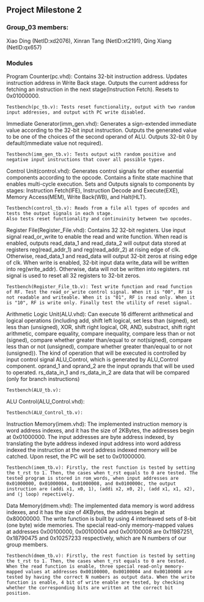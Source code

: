 ## Project Milestone 2 ##
### Group_03 members: ###
Xiao Ding (NetID:xd2076),
Xinran Tang (NetID:xt2191),
Qing Xiang (NetID:qx657)

### Modules ###
  Program Counter(pc.vhd):
    Contains 32-bit instruction address.
    Updates instruction address in Write Back stage.
    Outputs the current address for fetching an instruction in the next stage(Instruction Fetch).
    Resets to 0x01000000.
    
    Testbench(pc_tb.v): Tests reset functionality, output with two random input addresses, and output with PC write disabled.

  Immediate Generator(imm_gen.vhd):
    Generates a sign-extended immediate value according to the 32-bit input instruction.
    Outputs the generated value to be one of the choices of the second operand of ALU.
    Outputs 32-bit 0 by default(immediate value not required).

    Testbench(imm_gen_tb.v): Tests output with random positive and negative input instructions that cover all possible types.

  Control Unit(control.vhd):
    Generates control signals for other essential components according to the opcode.
    Contains a finite state machine that enables multi-cycle execution.
    Sets and Outputs signals to components by stages: Instruction Fetch(IFE), Instruction Decode and Execute(EXE), Memory Access(MEM), Write Back(WB), and Halt(HLT).

    Testbench(control_tb.v): Reads from a file all types of opcodes and tests the output signals in each stage.
    Also tests reset functionality and continuinity between two opcodes.


  Register File(Register_File.vhd):
    Contains 32 32-bit registers. Use input signal read_or_write to enable the read and write function. When read is enabled, outputs read_data_1 and read_data_2 will output data stored at registers reg(read_addr_1) and reg(read_addr_2) at rising edge of clk. Otherwise, read_data_1 and read_data will output 32-bit zeros at rising edge of clk. When write is enabled, 32-bit input data write_data will be written into reg(write_addr). Otherwise, data will not be written into registers. rst signal is used to reset all 32 registers to 32-bit zeros.

    Testbench(Register_File_tb.v): Test write function and read function of RF. Test the read_or_write control signal. When it is "00", RF is not readable and writeable. When it is "01", RF is read only. When it is "10", RF is write only. Finally test the utility of reset signal.

  Arithmetic Logic Unit(ALU.vhd):
    Can execute 16 differernt arithmetical and logical operations (including add, shift left logical, set less than (signed), set less than (unsigned), XOR, shift right logical, OR, AND, substract, shift right arithmetic, compare equality, compare inequality, compare less than or not (signed), compare whether greater than/equal to or not(signed), compare less than or not (unsigned), compare whether greater than/equal to or not (unsigned)). The kind of operation that will be executed is controlled by input control signal ALU_Control, which is generated by ALU_Control component. oprand_1 and oprand_2 are the input oprands that will be used to operated. rs_data_in_1 and rs_data_in_2 are data that will be compared (only for branch instructions)

    Testbench(ALU_tb.v):

  ALU Control(ALU_Control.vhd):
    

    Testbench(ALU_Control_tb.v):

  Instruction Memory(imem.vhd):
The implemented instruction memory is word address indexes, and it has the size of 2KBytes, the addresses begin at 0x01000000. The input addresses are byte address indexed, by translating the byte address indexed input address into word address indexed the instruction at the word address indexed memory will be catched. Upon reset, the PC will be set to 0x01000000. 

    Testbench(imem_tb.v): Firstly, the rest function is tested by setting the t_rst to 1. Then, the cases when t_rst equals to 0 are tested. The tested program is stored in rom_words, when input addresses are 0x01000000, 0x01000004, 0x01000008, and 0x0100000c, the output instruction are (addi x1, x0, 1), (addi x2, x0, 2), (add x1, x1, x2), and (j loop) repectively.

  Data Memory(dmem.vhd):
The implemented data memory is word address indexes, and it has the size of 4KBytes, the addresses begin at 0x80000000. The write function is built by using 4 interleaved sets of 8-bit (one byte) wide memories. The special read-only memory-mapped values at addresses 0x00100000, 0x00100004 and 0x00100008 are 0x11987251, 0x18790475 and 0x10257233 respectively, which are N numbers of our group members. 

    Testbench(dmem_tb.v): Firstly, the rest function is tested by setting the t_rst to 1. Then, the cases when t_rst equals to 0 are tested. When the read function is enable, three special read-only memory-mapped values at addresses 0x00100000, 0x00100004 and 0x00100008 are tested by having the correct N numbers as output data. When the write function is enable, 4 bit of write enable are tested, by checking whether the corresponding bits are written at the correct bit position.

 

 

